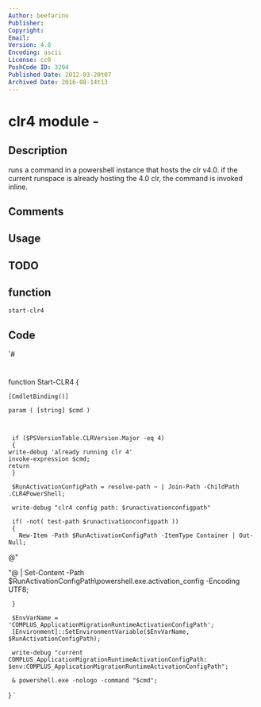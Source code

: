```yaml
---
Author: beefarino
Publisher: 
Copyright: 
Email: 
Version: 4.0
Encoding: ascii
License: cc0
PoshCode ID: 3294
Published Date: 2012-03-20t07
Archived Date: 2016-08-14t13
---
```


# clr4 module - 

## Description

runs a command in a powershell instance that hosts the clr v4.0.  if the current runspace is already hosting the 4.0 clr, the command is invoked inline.

## Comments



## Usage



## TODO



## function

`start-clr4`

## Code

`#
 #
 function Start-CLR4 {
    
 	[CmdletBinding()]
     
 	param ( [string] $cmd )
 
 
     
     if ($PSVersionTable.CLRVersion.Major -eq 4) 
     {    
 	write-debug 'already running clr 4'
 	invoke-expression $cmd;
 	return
     }
 
     $RunActivationConfigPath = resolve-path ~ | Join-Path -ChildPath .CLR4PowerShell;
     
     write-debug "clr4 config path: $runactivationconfigpath"
 
     if( -not( test-path $runactivationconfigpath ))
     {
 	   New-Item -Path $RunActivationConfigPath -ItemType Container | Out-Null;
     
 
 @"
 <?xml version="1.0" encoding="utf-8" ?>
 <configuration>
   <startup useLegacyV2RuntimeActivationPolicy="true">
   <supportedRuntime version="v4.0"/>
 </startup>
 </configuration>
 "@ | Set-Content -Path $RunActivationConfigPath\powershell.exe.activation_config -Encoding UTF8;
 
     }
     
     $EnvVarName = 'COMPLUS_ApplicationMigrationRuntimeActivationConfigPath';
     [Environment]::SetEnvironmentVariable($EnvVarName, $RunActivationConfigPath);
     
     write-debug "current COMPLUS_ApplicationMigrationRuntimeActivationConfigPath: $env:COMPLUS_ApplicationMigrationRuntimeActivationConfigPath";
 
     & powershell.exe -nologo -command "$cmd";
 }
`

